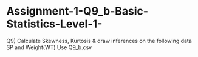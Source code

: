 # Assignment-1-Q9_b-Basic-Statistics-Level-1-
Q9) Calculate Skewness, Kurtosis & draw inferences on the following data
SP and Weight(WT)
Use Q9_b.csv
